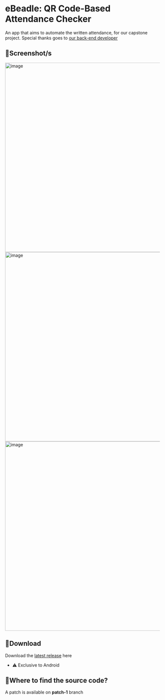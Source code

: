 # **eBeadle: QR Code-Based Attendance Checker**
An app that aims to automate the written attendance, for our capstone project. Special thanks goes to [our back-end developer](https://github.com/Jyn-Tuyor)

## 📸**Screenshot/s**
<img height="615" alt="image" src="https://github.com/user-attachments/assets/712aa0e2-6235-4a1d-a91e-4f6d352f3dd9" />
<img height="615" alt="image" src="https://github.com/user-attachments/assets/32bf5613-ac37-468c-9089-cd41380f9414" />
<img height="615" alt="image" src="https://github.com/user-attachments/assets/c7d6b44d-9bd4-4cbf-bcc6-72d576971f62" />

## 💾**Download**
Download the [latest release](https://github.com/moonlighthowling616/ionic-capstone/releases) here
- ⚠️ Exclusive to Android

## 🤔**Where to find the source code?**
A patch is available on **patch-1** branch
